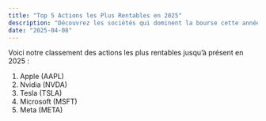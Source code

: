 ```yaml
---
title: "Top 5 Actions les Plus Rentables en 2025"
description: "Découvrez les sociétés qui dominent la bourse cette année."
date: "2025-04-08"
---
```


Voici notre classement des actions les plus rentables jusqu’à présent en 2025 :

1. Apple (AAPL)  
2. Nvidia (NVDA)  
3. Tesla (TSLA)  
4. Microsoft (MSFT)  
5. Meta (META)
